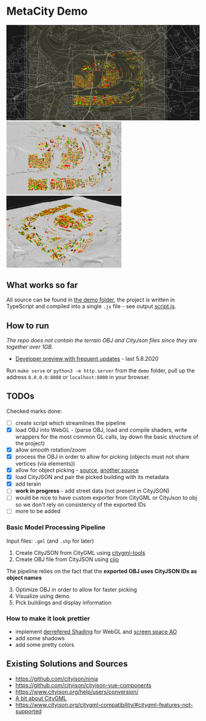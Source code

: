 # MetaCity Demo

<img src="./demo/screens/screen8.png" alt="drawing" width="600"/>
<br>
<img src="./demo/screens/scr5.png" alt="drawing" width="300"/>
<img src="./demo/screens/scr6.png" alt="drawing" width="300"/>

## What works so far
All source can be found in [the demo folder](./demo), the project is written in TypeScript and compiled into a single `.js` file - see output [script.js](./demo/build/script.js).

## How to run
*The repo does not contain the terrain OBJ and CityJson files since they are together over 1GB.*
* [Developer preview with frequent updates](https://vojtatom.cz/metacity) - last 5.8.2020

Run `make serve` or `python3 -m http.server` from the `demo` folder, pull up the address `0.0.0.0:8000` or `localhost:8000` in your browser.

## TODOs
Checked marks done:

* [ ] create script which streamlines the pipeline
* [x] load OBJ into WebGL - (parse OBJ, load and compile shaders, write wrappers for the most common GL calls, lay down the basic structure of the project)
* [x] allow *smooth* rotation/zoom
* [x] process the OBJ in order to allow for picking (objects must not share vertices (via elements))
* [x] allow for object picking - [source](http://learnwebgl.brown37.net/11_advanced_rendering/selecting_objects.html), [another source](https://webglfundamentals.org/webgl/lessons/webgl-picking.html)
* [x] load CityJSON and pair the picked building with its metadata 
* [x] add terain
* [ ] **work in progress** - add street data (not present in CityJSON)
* [ ] would be nice to have custom exporter from CityGML or CityJson to obj so we don't rely on consistency of the exported IDs
* [ ] more to be added

### Basic Model Processing Pipeline

Input files: `.gml` (and `.shp` for later)
1. Create CityJSON from CityGML using [citygml-tools](https://github.com/citygml4j/citygml-tools)
2. Create OBJ file from CityJSON using [cjio](https://github.com/cityjson/cjio)

The pipeline relies on the fact that the **exported OBJ uses CityJSON IDs as object names**

3. Optimize OBJ in order to allow for faster picking
4. Visualize using demo
5. Pick buildings and display information

### How to make it look prettier
* implement [derrefered Shading](https://learnopengl.com/Advanced-Lighting/Deferred-Shading) for WebGL and [screen space AO](https://learnopengl.com/Advanced-Lighting/SSAO)
* add some shadows
* add some pretty colors

## Existing Solutions and Sources
* https://github.com/cityjson/ninja
* https://github.com/cityjson/cityjson-vue-components
* https://www.cityjson.org/help/users/conversion/
* [A bit about CityGML](http://en.wiki.quality.sig3d.org/index.php/Modeling_Guide_for_3D_Objects_-_Part_1:_Basics_(Rules_for_Validating_GML_Geometries_in_CityGML))
* https://www.cityjson.org/citygml-compatibility/#citygml-features-not-supported
